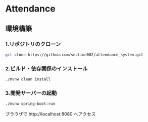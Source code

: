 # Attendance

## 環境構築

### 1.リポジトリのクローン
```sh
git clone https://github.com/section002/attendance_system.git 
```

### 2.ビルド・依存関係のインストール
```sh
./mvnw clean install
```

### 3.開発サーバーの起動
```sh
./mvnw spring-boot:run
```

ブラウザで http://localhost:8080 へアクセス
